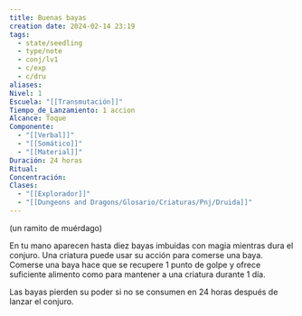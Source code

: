 ```yaml
---
title: Buenas bayas
creation date: 2024-02-14 23:19
tags:
  - state/seedling
  - type/note
  - conj/lv1
  - c/exp
  - c/dru
aliases: 
Nivel: 1
Escuela: "[[Transmutación]]"
Tiempo_de_Lanzamiento: 1 accion
Alcance: Toque
Componente:
  - "[[Verbal]]"
  - "[[Somático]]"
  - "[[Material]]"
Duración: 24 horas
Ritual: 
Concentración: 
Clases:
  - "[[Explorador]]"
  - "[[Dungeons and Dragons/Glosario/Criaturas/Pnj/Druida]]"
---
```

(un ramito de muérdago)

En tu mano aparecen hasta diez bayas imbuidas con magia mientras dura el conjuro. Una criatura puede usar su acción para comerse una baya. Comerse una baya hace que se recupere 1 punto de golpe y ofrece suficiente alimento como para mantener a una criatura durante 1 día.

Las bayas pierden su poder si no se consumen en 24 horas después de lanzar el conjuro.